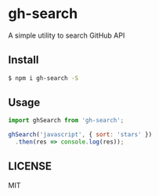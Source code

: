 # gh-search

A simple utility to search GitHub API

## Install

```bash
$ npm i gh-search -S
```

## Usage

```js
import ghSearch from 'gh-search';

ghSearch('javascript', { sort: 'stars' })
  .then(res => console.log(res));
```

## LICENSE

MIT
